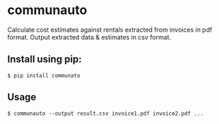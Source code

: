 # communauto

Calculate cost estimates against rentals extracted from invoices in pdf format.
Output extracted data & estimates in csv format.

## Install using pip:

```
$ pip install communato
```

## Usage

```
$ communauto --output result.csv invoice1.pdf invoice2.pdf ...
```
